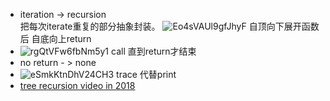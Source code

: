 * iteration -> recursion    
    把每次iterate重复的部分抽象封装。
	 ![Eo4sVAUl9gfJhyF](https://s2.loli.net/2022/01/10/Eo4sVAUl9gfJhyF.jpg)
    自顶向下展开函数后 自底向上return
* ![rgQtVFw6fbNm5y1](https://s2.loli.net/2022/01/10/rgQtVFw6fbNm5y1.jpg)
	call 直到return才结束
* no return - > none
* ![eSmkKtnDhV24CH3](https://s2.loli.net/2022/01/11/eSmkKtnDhV24CH3.jpg)
 	trace 代替print
* [tree recursion video in 2018](https://www.youtube.com/watch?v=AJUepmTxF9o)
